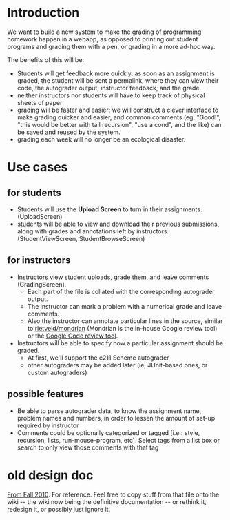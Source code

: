 # Introduction #

We want to build a new system to make the grading of programming homework happen in a webapp, as opposed to printing out student programs and grading them with a pen, or grading in a more ad-hoc way.

The benefits of this will be:
  * Students will get feedback more quickly: as soon as an assignment is graded, the student will be sent a permalink, where they can view their code, the autograder output, instructor feedback, and the grade.
  * neither instructors nor students will have to keep track of physical sheets of paper
  * grading will be faster and easier: we will construct a clever interface to make grading quicker and easier, and common comments (eg, "Good!", "this would be better with tail recursion", "use a cond", and the like) can be saved and reused by the system.
  * grading each week will no longer be an ecological disaster.

# Use cases #

## for students ##
  * Students will use the **Upload Screen** to turn in their assignments. (UploadScreen)
  * students will be able to view and download their previous submissions, along with grades and annotations left by instructors. (StudentViewScreen, StudentBrowseScreen)

## for instructors ##
  * Instructors view student uploads, grade them, and leave comments (GradingScreen).
    * Each part of the file is collated with the corresponding autograder output.
    * The instructor can mark a problem with a numerical grade and leave comments.
    * Also the instructor can annotate particular lines in the source, similar to [rietveld/mondrian](http://code.google.com/p/rietveld/wiki/CodeReviewHelp#Entering_In-line_Comments) (Mondrian is the in-house Google review tool) or the [Google Code review tool](http://code.google.com/p/support/wiki/CodeReviews).
  * Instructors will be able to specify how a particular assignment should be graded.
    * At first, we'll support the c211 Scheme autograder
    * other autograders may be added later (ie, JUnit-based ones, or custom autograders)

## possible features ##
  * Be able to parse autograder data, to know the assignment name, problem names and numbers, in order to lessen the amount of set-up required by instructor
  * Comments could be optionally categorized or tagged [i.e.: style, recursion, lists, run-mouse-program, etc]. Select tags from a list box or search to only view those comments with that tag

# old design doc #
[From Fall 2010](http://wiki.iucs-guido.googlecode.com/hg/docs/guido-prototype-designdoc.pdf). For reference. Feel free to copy stuff from that file onto the wiki -- the wiki now being the definitive documentation -- or rethink it, redesign it, or possibly just ignore it.